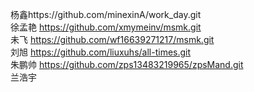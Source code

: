 
杨鑫https://github.com/minexinA/work_day.git <br>
徐孟艳 https://github.com/xmymeinv/msmk.git <br>
未飞   https://github.com/wf16639271217/msmk.git <br>
刘旭   https://github.com/liuxuhs/all-times.git <br>
朱鹏帅 https://github.com/zps13483219965/zpsMand.git <br>
兰浩宇 
